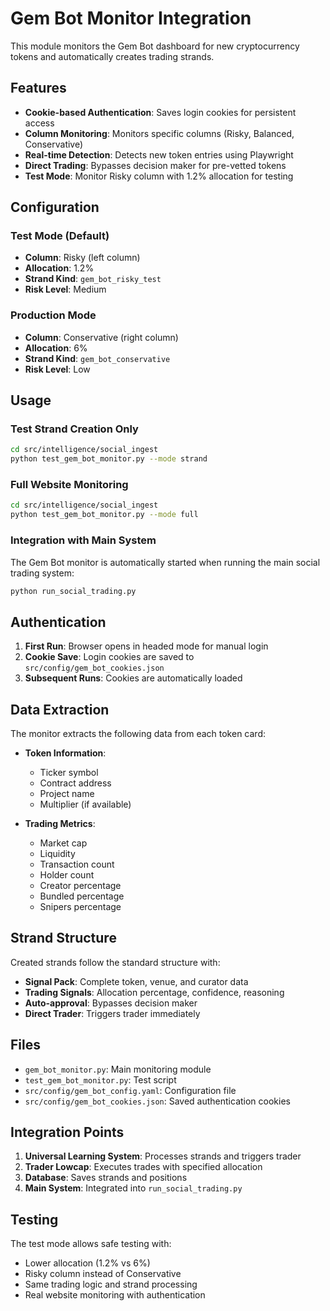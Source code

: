 # Gem Bot Monitor Integration

This module monitors the Gem Bot dashboard for new cryptocurrency tokens and automatically creates trading strands.

## Features

- **Cookie-based Authentication**: Saves login cookies for persistent access
- **Column Monitoring**: Monitors specific columns (Risky, Balanced, Conservative)
- **Real-time Detection**: Detects new token entries using Playwright
- **Direct Trading**: Bypasses decision maker for pre-vetted tokens
- **Test Mode**: Monitor Risky column with 1.2% allocation for testing

## Configuration

### Test Mode (Default)
- **Column**: Risky (left column)
- **Allocation**: 1.2%
- **Strand Kind**: `gem_bot_risky_test`
- **Risk Level**: Medium

### Production Mode
- **Column**: Conservative (right column)
- **Allocation**: 6%
- **Strand Kind**: `gem_bot_conservative`
- **Risk Level**: Low

## Usage

### Test Strand Creation Only
```bash
cd src/intelligence/social_ingest
python test_gem_bot_monitor.py --mode strand
```

### Full Website Monitoring
```bash
cd src/intelligence/social_ingest
python test_gem_bot_monitor.py --mode full
```

### Integration with Main System
The Gem Bot monitor is automatically started when running the main social trading system:

```bash
python run_social_trading.py
```

## Authentication

1. **First Run**: Browser opens in headed mode for manual login
2. **Cookie Save**: Login cookies are saved to `src/config/gem_bot_cookies.json`
3. **Subsequent Runs**: Cookies are automatically loaded

## Data Extraction

The monitor extracts the following data from each token card:

- **Token Information**:
  - Ticker symbol
  - Contract address
  - Project name
  - Multiplier (if available)

- **Trading Metrics**:
  - Market cap
  - Liquidity
  - Transaction count
  - Holder count
  - Creator percentage
  - Bundled percentage
  - Snipers percentage

## Strand Structure

Created strands follow the standard structure with:

- **Signal Pack**: Complete token, venue, and curator data
- **Trading Signals**: Allocation percentage, confidence, reasoning
- **Auto-approval**: Bypasses decision maker
- **Direct Trader**: Triggers trader immediately

## Files

- `gem_bot_monitor.py`: Main monitoring module
- `test_gem_bot_monitor.py`: Test script
- `src/config/gem_bot_config.yaml`: Configuration file
- `src/config/gem_bot_cookies.json`: Saved authentication cookies

## Integration Points

1. **Universal Learning System**: Processes strands and triggers trader
2. **Trader Lowcap**: Executes trades with specified allocation
3. **Database**: Saves strands and positions
4. **Main System**: Integrated into `run_social_trading.py`

## Testing

The test mode allows safe testing with:
- Lower allocation (1.2% vs 6%)
- Risky column instead of Conservative
- Same trading logic and strand processing
- Real website monitoring with authentication
